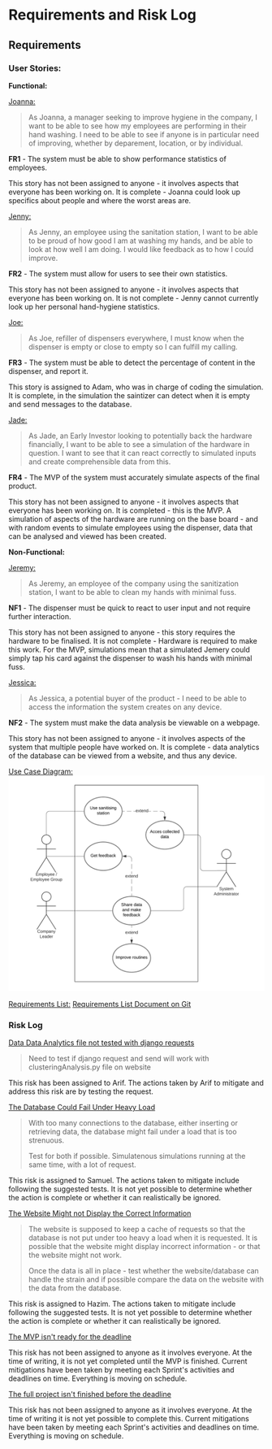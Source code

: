 # Requirements and Risk Log

## Requirements

### User Stories:
**Functional:**

[Joanna:](https://cseejira.essex.ac.uk/browse/A299109-135)
> As Joanna, a manager seeking to improve hygiene in the company, I want to be able to see how my employees are performing in their hand washing. 
> I need to be able to see if anyone is in particular need of improving, whether by deparement, location, or by individual.

**FR1** - The system must be able to show performance statistics of employees.

This story has not been assigned to anyone - it involves aspects that everyone has been working on.
It is complete - Joanna could look up specifics about people and where the worst areas are.

[Jenny:](https://cseejira.essex.ac.uk/browse/A299109-134)
> As Jenny, an employee using the sanitation station, I want to be able to be proud of how good I am at washing my hands, and be able to look at how well I am doing.
> I would like feedback as to how I could improve.

**FR2** - The system must allow for users to see their own statistics.

This story has not been assigned to anyone - it involves aspects that everyone has been working on.
It is not complete - Jenny cannot currently look up her personal hand-hygiene statistics.

[Joe:](https://cseejira.essex.ac.uk/browse/A299109-137)
> As Joe, refiller of dispensers everywhere, I must know when the dispenser is empty or close to empty so I can fulfill my calling.

**FR3** - The system must be able to detect the percentage of content in the dispenser, and report it.

This story is assigned to Adam, who was in charge of coding the simulation.
It is complete, in the simulation the saintizer can detect when it is empty and send messages to the database.

[Jade:](https://cseejira.essex.ac.uk/browse/A299109-136)
> As Jade, an Early Investor looking to potentially back the hardware financially, I want to be able to see a simulation of the hardware in question.
> I want to see that it can react correctly to simulated inputs and create comprehensible data from this.

**FR4** - The MVP of the system must accurately simulate aspects of the final product.

This story has not been assigned to anyone - it involves aspects that everyone has been working on.
It is completed - this is the MVP. A simulation of aspects of the hardware are running on the base board - and with random events to simulate employees using the dispenser, data that can be analysed and viewed has been created.

**Non-Functional:**

[Jeremy:](https://cseejira.essex.ac.uk/browse/A299109-133)
> As Jeremy, an employee of the company using the sanitization station, I want to be able to clean my hands with minimal fuss.

**NF1** - The dispenser must be quick to react to user input and not require further interaction.

This story has not been assigned to anyone - this story requires the hardware to be finalised.
It is not complete - Hardware is required to make this work. For the MVP, simulations mean that a simulated Jemery could simply tap his card against the dispenser to wash his hands with minimal fuss.

[Jessica:](https://cseejira.essex.ac.uk/browse/A299109-138)
> As Jessica, a potential buyer of the product - I need to be able to access the information the system creates on any device.

**NF2** - The system must make the data analysis be viewable on a webpage.

This story has not been assigned to anyone - it involves aspects of the system that multiple people have worked on.
It is complete - data analytics of the database can be viewed from a website, and thus any device.

[Use Case Diagram:](https://cseejira.essex.ac.uk/browse/A299109-23)
![Use Case Diagram](../images/UCDDraft1.png)

[Requirements List:](https://cseejira.essex.ac.uk/browse/A299109-22)
[Requirements List Document on Git](../project%20specification/ProductRequirements.md)

### Risk Log

[Data Data Analytics file not tested with django requests](https://cseejira.essex.ac.uk/browse/A299109-109)
> Need to test if django request and send will work with clusteringAnalysis.py file on website

This risk has been assigned to Arif. The actions taken by Arif to mitigate and address this risk are by testing the request.

[The Database Could Fail Under Heavy Load](https://cseejira.essex.ac.uk/browse/A299109-139)
> With too many connections to the database, either inserting or retrieving data, the database might fail under a load that is too strenuous.
> 
> Test for both if possible. Simulatenous simulations running at the same time, with a lot of request.

This risk is assigned to Samuel. The actions taken to mitigate include following the suggested tests.
It is not yet possible to determine whether the action is complete or whether it can realistically be ignored.

[The Website Might not Display the Correct Information](https://cseejira.essex.ac.uk/browse/A299109-140)
> The website is supposed to keep a cache of requests so that the database is not put under too heavy a load when it is requested. It is possible that the website might display incorrect information - or that the website might not work.
>
> Once the data is all in place - test whether the website/database can handle the strain and if possible compare the data on the website with the data from the database.

This risk is assigned to Hazim. The actions taken to mitigate include following the suggested tests.
It is not yet possible to determine whether the action is complete or whether it can realistically be ignored.

[The MVP isn't ready for the deadline](https://cseejira.essex.ac.uk/browse/A299109-84)

This risk has not been assigned to anyone as it involves everyone. At the time of writing, it is not yet completed until the MVP is finished.
Current mitigations have been taken by meeting each Sprint's activities and deadlines on time. Everything is moving on schedule.

[The full project isn't finished before the deadline](https://cseejira.essex.ac.uk/browse/A299109-85)

This risk has not been assigned to anyone as it involves everyone. At the time of writing it is not yet possible to complete this.
Current mitigations have been taken by meeting each Sprint's activities and deadlines on time. Everything is moving on schedule.
